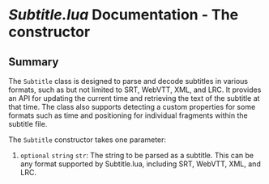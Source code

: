 # *Subtitle.lua* Documentation - The constructor

## Summary

The `Subtitle` class is designed to parse and decode subtitles in various
formats, such as but not limited to SRT, WebVTT, XML, and LRC. It provides an API for 
updating the current time and retrieving the text of the subtitle at 
that time. The class also supports detecting a custom properties for 
some formats such as time and positioning for
individual fragments within the subtitle file.

The `Subtitle` constructor takes one parameter:

1. `optional` `string` `str`: The string to be parsed as a subtitle. This can be any format 
supported by Subtitle.lua, including SRT, WebVTT, XML, and LRC.
